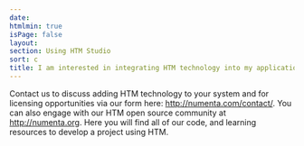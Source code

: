 ```yaml
---
date:
htmlmin: true
isPage: false
layout:
section: Using HTM Studio
sort: c
title: I am interested in integrating HTM technology into my application, what can I do next?
---
```


Contact us to discuss adding HTM technology to your system and for licensing
opportunities via our form here: http://numenta.com/contact/. You can also
engage with our HTM open source community at http://numenta.org. Here you will
find all of our code, and learning resources to develop a project using HTM.
